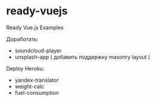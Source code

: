 # ready-vuejs
Ready Vue.js Examples

Доработать:

  * soundcloud-player
  * unsplash-app ( добавить поддержку masonry layout )

Deploy Heroku:

  * yandex-translator
  * weight-calc
  * fuel-consumption
